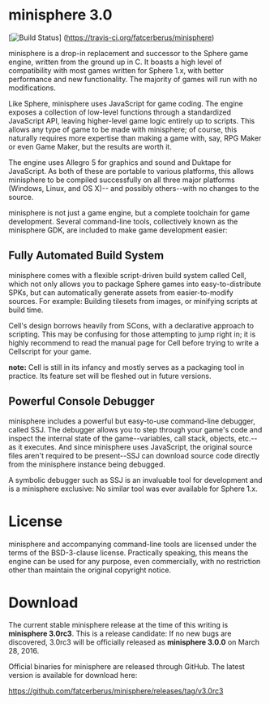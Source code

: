 minisphere 3.0
==============

[![Build Status](https://travis-ci.org/fatcerberus/minisphere.svg?branch=master)]
(https://travis-ci.org/fatcerberus/minisphere)

minisphere is a drop-in replacement and successor to the Sphere game engine,
written from the ground up in C.  It boasts a high level of compatibility with
most games written for Sphere 1.x, with better performance and new functionality.
The majority of games will run with no modifications.

Like Sphere, minisphere uses JavaScript for game coding.  The engine exposes a
collection of low-level functions through a standardized JavaScript API, leaving
higher-level game logic entirely up to scripts.  This allows any type of game to
be made with minisphere; of course, this naturally requires more expertise than
making a game with, say, RPG Maker or even Game Maker, but the results are worth
it.

The engine uses Allegro 5 for graphics and sound and Duktape for JavaScript.  As
both of these are portable to various platforms, this allows minisphere to be
compiled successfully on all three major platforms (Windows, Linux, and OS X)--
and possibly others--with no changes to the source.

minisphere is not just a game engine, but a complete toolchain for game
development.  Several command-line tools, collectively known as the
minisphere GDK, are included to make game development easier:

Fully Automated Build System
----------------------------

minisphere comes with a flexible script-driven build system called Cell, which
not only allows you to package Sphere games into easy-to-distribute SPKs, but
can automatically generate assets from easier-to-modify sources.  For example:
Building tilesets from images, or minifying scripts at build time.

Cell's design borrows heavily from SCons, with a declarative approach to
scripting. This may be confusing for those attempting to jump right in; it is
highly recommend to read the manual page for Cell before trying to write a
Cellscript for your game.

**note:** Cell is still in its infancy and mostly serves as a packaging tool in
          practice.  Its feature set will be fleshed out in future versions.

Powerful Console Debugger
-------------------------

minisphere includes a powerful but easy-to-use command-line debugger, called
SSJ. The debugger allows you to step through your game's code and inspect the
internal state of the game--variables, call stack, objects, etc.--as it
executes.  And since minisphere uses JavaScript, the original source files
aren't required to be present--SSJ can download source code directly from the
minisphere instance being debugged.

A symbolic debugger such as SSJ is an invaluable tool for development and is a
minisphere exclusive: No similar tool was ever available for Sphere 1.x.


License
=======

minisphere and accompanying command-line tools are licensed under the terms of
the BSD-3-clause license. Practically speaking, this means the engine can be
used for any purpose, even commercially, with no restriction other than maintain
the original copyright notice.


Download
========

The current stable minisphere release at the time of this writing is
**minisphere 3.0rc3**.  This is a release candidate: If no new bugs are
discovered, 3.0rc3 will be officially released as **minisphere 3.0.0** on
March 28, 2016.

Official binaries for minisphere are released through GitHub.  The latest
version is available for download here:

<https://github.com/fatcerberus/minisphere/releases/tag/v3.0rc3>
